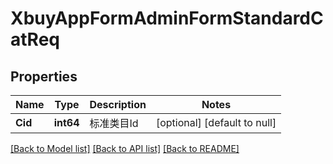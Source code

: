 # XbuyAppFormAdminFormStandardCatReq

## Properties
Name | Type | Description | Notes
------------ | ------------- | ------------- | -------------
**Cid** | **int64** | 标准类目Id | [optional] [default to null]

[[Back to Model list]](../README.md#documentation-for-models) [[Back to API list]](../README.md#documentation-for-api-endpoints) [[Back to README]](../README.md)

